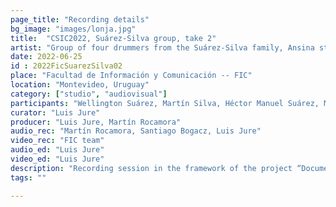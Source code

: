 ```yaml
---
page_title: "Recording details"
bg_image: "images/lonja.jpg"
title:  "CSIC2022, Suárez-Silva group, take 2"  
artist: "Group of four drummers from the Suárez-Silva family, Ansina style"
date: 2022-06-25
id : 2022FicSuarezSilva02
place: "Facultad de Información y Comunicación -- FIC"  
location: "Montevideo, Uruguay"  
category: ["studio", "audiovisual"]
participants: "Wellington Suárez, Martín Silva, Héctor Manuel Suárez, Mario Suárez"  
curator: "Luis Jure"  
producer: "Luis Jure, Martín Rocamora"  
audio_rec: "Martín Rocamora, Santiago Bogacz, Luis Jure"  
video_rec: "FIC team"  
audio_ed: "Luis Jure"  
video_ed: "Luis Jure"  
description: "Recording session in the framework of the project “Documentation and analysis of Uruguayan candombe drumming” funded by CSIC, the research agency of the University. The session was conducted in collaboration with FIC."  
tags: ""  

---
```

